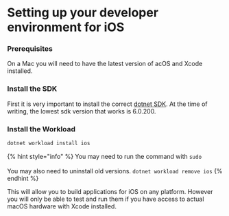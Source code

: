 # Setting up your developer environment for iOS

### Prerequisites&#x20;

On a Mac you will need to have the latest version of acOS and Xcode installed.

### Install the SDK

First it is very important to install the correct [dotnet SDK](https://dotnet.microsoft.com/en-us/download/dotnet/6.0). At the time of writing, the lowest sdk version that works is 6.0.200.

### Install the Workload

```bash
dotnet workload install ios
```

{% hint style="info" %}
You may need to run the command with `sudo`\
\
You may also need to uninstall old versions. `dotnet workload remove ios`
{% endhint %}

This will allow you to build applications for iOS on any platform. However you will only be able to test and run them if you have access to actual macOS hardware with Xcode installed.
